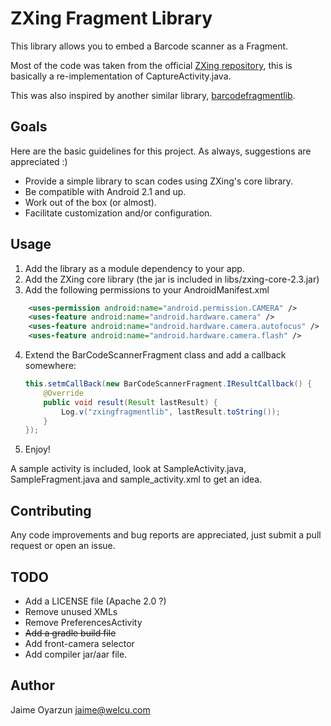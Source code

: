 # ZXing Fragment Library

This library allows you to embed a Barcode scanner as a Fragment.

Most of the code was taken from the official [ZXing repository](https://code.google.com/p/zxing/), this is basically a re-implementation of CaptureActivity.java.

This was also inspired by another similar library, [barcodefragmentlib](https://code.google.com/p/barcodefragmentlib/).

## Goals

Here are the basic guidelines for this project. As always, suggestions are appreciated :)

* Provide a simple library to scan codes using ZXing's core library.
* Be compatible with Android 2.1 and up.
* Work out of the box (or almost).
* Facilitate customization and/or configuration.

## Usage

1. Add the library as a module dependency to your app.
2. Add the ZXing core library (the jar is included in libs/zxing-core-2.3.jar)
3. Add the following permissions to your AndroidManifest.xml
```xml
    <uses-permission android:name="android.permission.CAMERA" />
 	<uses-feature android:name="android.hardware.camera" />
 	<uses-feature android:name="android.hardware.camera.autofocus" />
 	<uses-feature android:name="android.hardware.camera.flash" />
```

4. Extend the BarCodeScannerFragment class and add a callback somewhere:

    ```java
    this.setmCallBack(new BarCodeScannerFragment.IResultCallback() {
        @Override
        public void result(Result lastResult) {
            Log.v("zxingfragmentlib", lastResult.toString());
        }
    });
    ```
5. Enjoy!

A sample activity is included, look at SampleActivity.java, SampleFragment.java and sample_activity.xml to get an idea.


## Contributing

Any code improvements and bug reports are appreciated, just submit a pull request or open an issue.

## TODO

* Add a LICENSE file (Apache 2.0 ?)
* Remove unused XMLs
* Remove PreferencesActivity
* ~~Add a gradle build file~~
* Add front-camera selector
* Add compiler jar/aar file.

## Author

Jaime Oyarzun <jaime@welcu.com>

